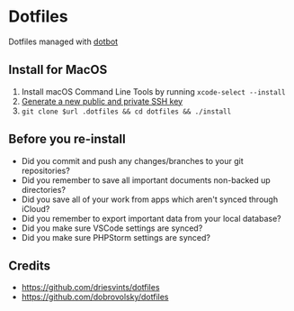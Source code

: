 # Dotfiles

Dotfiles managed with [dotbot](https://github.com/anishathalye/dotbot)

## Install for MacOS

1. Install macOS Command Line Tools by running `xcode-select --install`
2. [Generate a new public and private SSH key](https://help.github.com/en/github/authenticating-to-github/generating-a-new-ssh-key-and-adding-it-to-the-ssh-agent)
3. `git clone $url .dotfiles && cd dotfiles && ./install`

## Before you re-install

- Did you commit and push any changes/branches to your git repositories?
- Did you remember to save all important documents non-backed up directories?
- Did you save all of your work from apps which aren't synced through iCloud?
- Did you remember to export important data from your local database?
- Did you make sure VSCode settings are synced?
- Did you make sure PHPStorm settings are synced?

## Credits

- https://github.com/driesvints/dotfiles
- https://github.com/dobrovolsky/dotfiles
